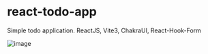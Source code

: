 # react-todo-app
Simple todo application. 
ReactJS, Vite3, ChakraUI, React-Hook-Form

![image](https://user-images.githubusercontent.com/11815512/181149966-19755745-eea9-4aa2-9bd9-852bcfd15407.png)
